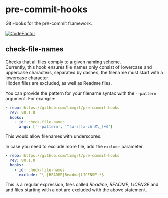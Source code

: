 # pre-commit-hooks

Git Hooks for the pre-commit framework.  

[![CodeFactor](https://www.codefactor.io/repository/github/timgrt/pre-commit-hooks/badge)](https://www.codefactor.io/repository/github/timgrt/pre-commit-hooks)

## check-file-names

Checks that all files comply to a given naming scheme.  
Currently, this hook ensures file names only consist of lowercase and
uppercase characters, separated by dashes, the filename must
start with a lowercase character.  
Hidden files are excluded, as well as Readme files.

You can provide the pattern for your filename syntax with the `--pattern` argument.
For example:

```yaml
- repo: https://github.com/timgrt/pre-commit-hooks
  rev: v0.1.0
  hooks:
    - id: check-file-names
      args: ['--pattern', '^[a-z][a-zA-Z\_]+$']
```

This would allow filenames with underscores.

In case you need to exclude more file, add the `exclude` parameter.

```yaml
- repo: https://github.com/timgrt/pre-commit-hooks
  rev: v0.1.0
  hooks:
    - id: check-file-names
      exclude: ^\.|README|Readme|LICENSE.*$
```

This is a regular expression, files called *Readme*, *README*, *LICENSE* and
and files starting with a dot are excluded with the above statement.

